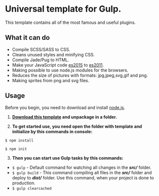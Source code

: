 # Universal template for Gulp.
This template contains all of the most famous and useful plugins. 

## What it can do
* Compile SCSS/SASS to CSS.
* Cleans unused styles and minifying CSS.
* Compile Jade/Pug to HTML.
* Make your JavaScript code [es2015](ES6) to [es2011](ES5).
* Making possible to use node.js modules for the browsers.
* Reduces the size of pictures with formats: jpg,jpeg,svg,gif and png.
* Making sprites from png and svg files.

## Usage
Before you begin, you need to download and install [node.js](https://nodejs.org/).

1. **[Download this template]() and unpackage in a folder.**

2. **To get started use, you need open the folder with template and initialize by this commands in console:**
 ```
 $ npm install
 ```
 ```
 $ npm init
 ```
3. **Then you can start use Gulp tasks by this commands:**

 * `$ gulp` - Default command for watching all changes in the ***src/*** folder. 
 * `$ gulp build` - This command compiling all files in the ***src/*** folder and deploy to ***dist/*** folder. Use this command, when your project is done to production.
 * `$ gulp clearcached`
